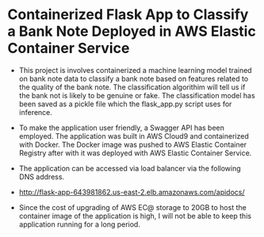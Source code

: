 # Containerized Flask App to Classify a Bank Note Deployed in AWS Elastic Container Service

- This project is involves containerized a machine learning model trained on bank note data to classify a bank note based on features related to the quality of the bank note. The classification algorithim will tell us if the bank not is likely to be genuine or fake. The classification model has been saved as a pickle file which the flask_app.py script uses for inference.

- To make the application user friendly, a Swagger API has been employed. The application was built in AWS Cloud9 and containerized with Docker. The Docker image was pushed to AWS Elastic Container Registry after with it was deployed with AWS Elastic Container Service. 

- The application can be accessed via load balancer via the following DNS address. 

- http://flask-app-643981862.us-east-2.elb.amazonaws.com/apidocs/

- Since the cost of upgrading of AWS EC@ storage to 20GB to host the container image of the application is high, I will not be able to keep this application running for a long period. 
